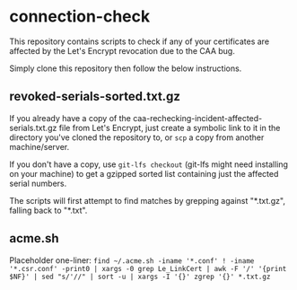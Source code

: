 # connection-check

This repository contains scripts to check if any of your certificates are affected by the Let's Encrypt revocation due to the CAA bug.

Simply clone this repository then follow the below instructions.

## revoked-serials-sorted.txt.gz

If you already have a copy of the caa-rechecking-incident-affected-serials.txt.gz file from Let's Encrypt, just create a symbolic link to it in the directory you've cloned the repository to, or `scp` a copy from another machine/server.

If you don't have a copy, use `git-lfs checkout` (git-lfs might need installing on your machine) to get a gzipped sorted list containing just the affected serial numbers.

The scripts will first attempt to find matches by grepping against "\*.txt.gz", falling back to "\*.txt".

## acme.sh

Placeholder one-liner: `find ~/.acme.sh -iname '*.conf' ! -iname '*.csr.conf' -print0 | xargs -0 grep Le_LinkCert | awk -F '/' '{print $NF}' | sed "s/'//" | sort -u | xargs -I '{}' zgrep '{}' *.txt.gz`
